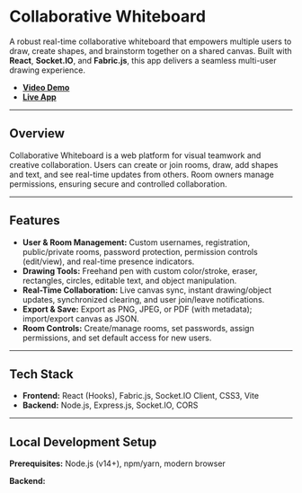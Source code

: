 # Collaborative Whiteboard

A robust real-time collaborative whiteboard that empowers multiple users to draw, create shapes, and brainstorm together on a shared canvas. Built with **React**, **Socket.IO**, and **Fabric.js**, this app delivers a seamless multi-user drawing experience.

- **[Video Demo](https://drive.google.com/file/d/13iBleH3I83pfNF9IT-3UXiHjxwbDF-vw/view?usp=sharing)**
- **[Live App](https://collaborative-whiteboard-murex.vercel.app/)**

---

## Overview

Collaborative Whiteboard is a web platform for visual teamwork and creative collaboration. Users can create or join rooms, draw, add shapes and text, and see real-time updates from others. Room owners manage permissions, ensuring secure and controlled collaboration.

---

## Features

- **User & Room Management:** Custom usernames, registration, public/private rooms, password protection, permission controls (edit/view), and real-time presence indicators.
- **Drawing Tools:** Freehand pen with custom color/stroke, eraser, rectangles, circles, editable text, and object manipulation.
- **Real-Time Collaboration:** Live canvas sync, instant drawing/object updates, synchronized clearing, and user join/leave notifications.
- **Export & Save:** Export as PNG, JPEG, or PDF (with metadata); import/export canvas as JSON.
- **Room Controls:** Create/manage rooms, set passwords, assign permissions, and set default access for new users.

---

## Tech Stack

- **Frontend:** React (Hooks), Fabric.js, Socket.IO Client, CSS3, Vite
- **Backend:** Node.js, Express.js, Socket.IO, CORS

---

## Local Development Setup

**Prerequisites:** Node.js (v14+), npm/yarn, modern browser

**Backend:**
